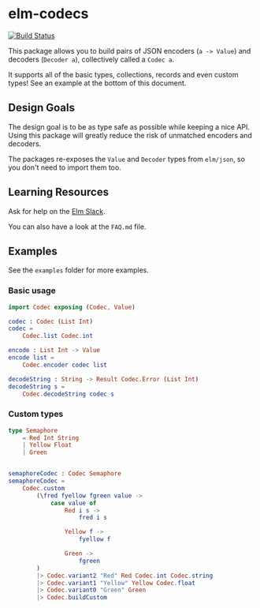 # elm-codecs

[![Build Status](https://travis-ci.org/miniBill/elm-codec.svg?branch=master)](https://travis-ci.org/miniBill/elm-codec)

This package allows you to build pairs of JSON encoders (`a -> Value`) and decoders (`Decoder a`), collectively called a `Codec a`.

It supports all of the basic types, collections, records and even custom types! See an example at the bottom of this document.

## Design Goals

The design goal is to be as type safe as possible while keeping a nice API.
Using this package will greatly reduce the risk of unmatched encoders and decoders.

The packages re-exposes the `Value` and `Decoder` types from `elm/json`, so you don't need to import them too.

## Learning Resources

Ask for help on the [Elm Slack](https://elmlang.herokuapp.com/).

You can also have a look at the `FAQ.md` file.

## Examples
See the `examples` folder for more examples.

### Basic usage ###

```elm
import Codec exposing (Codec, Value)

codec : Codec (List Int)
codec =
    Codec.list Codec.int

encode : List Int -> Value
encode list =
    Codec.encoder codec list

decodeString : String -> Result Codec.Error (List Int)
decodeString s =
    Codec.decodeString codec s
```

### Custom types ###

```elm
type Semaphore
    = Red Int String
    | Yellow Float
    | Green


semaphoreCodec : Codec Semaphore
semaphoreCodec =
    Codec.custom
        (\fred fyellow fgreen value ->
            case value of
                Red i s ->
                    fred i s

                Yellow f ->
                    fyellow f

                Green ->
                    fgreen
        )
        |> Codec.variant2 "Red" Red Codec.int Codec.string
        |> Codec.variant1 "Yellow" Yellow Codec.float
        |> Codec.variant0 "Green" Green
        |> Codec.buildCustom
```